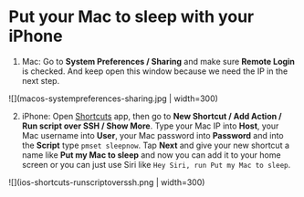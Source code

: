# Put your Mac to sleep with your iPhone

1. Mac: Go to **System Preferences / Sharing** and make sure **Remote Login** is checked. And keep open this window because we need the IP in the next step.

![](macos-systempreferences-sharing.jpg | width=300)

2. iPhone: Open [Shortcuts](https://apps.apple.com/us/app/shortcuts/id915249334) app, then go to **New Shortcut / Add Action / Run script over SSH / Show More**.
Type your Mac IP into **Host**, your Mac username into **User**, your Mac password into **Password** and into the **Script** type `pmset sleepnow`.
Tap **Next** and give your new shortcut a name like **Put my Mac to sleep** and now you can add it to your home screen or you can just use Siri like `Hey Siri, run Put my Mac to sleep`.

![](ios-shortcuts-runscriptoverssh.png | width=300)
